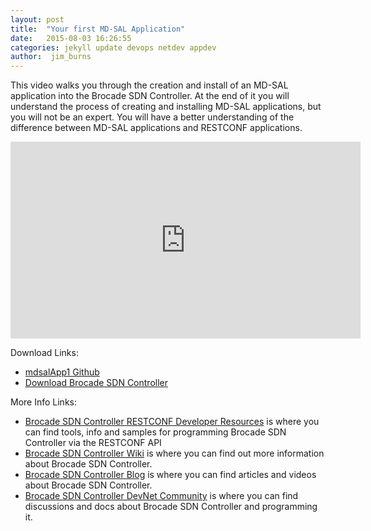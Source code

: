 ```yaml
---
layout: post
title:  "Your first MD-SAL Application"
date:   2015-08-03 16:26:55
categories: jekyll update devops netdev appdev
author:  jim_burns
---
```


This video walks you through the creation and install of an MD-SAL application into the Brocade SDN Controller.  At the end of it you will
understand the process of creating and installing MD-SAL applications, but you will not be an expert.  You will have a better
understanding of the difference between MD-SAL applications and RESTCONF applications.


<iframe width="560" height="315" src="https://www.youtube.com/embed/6oV8EFGECFA" frameborder="0" allowfullscreen></iframe>


Download Links:

* <a href="https://github.com/BRCDcomm/mdsalapp1" target="_blank">mdsalApp1 Github</a>
* <a href="http://store.brocade.com" target="_blank">Download Brocade SDN Controller</a>


More Info Links:

 * <a href="https://github.com/BRCDcomm/BVC/wiki/RESTCONF-Developer-Resources" target="_blank">Brocade SDN Controller RESTCONF Developer Resources</a> is where you can find tools, info and samples for programming Brocade SDN Controller via the RESTCONF API
 * <a href="https://github.com/BRCDcomm/BVC/wiki" target="_blank">Brocade SDN Controller Wiki</a> is where you can find out more information about Brocade SDN Controller.
 * <a href="https://brcdcomm.github.io/BVC/" target="_blank">Brocade SDN Controller Blog</a> is where you can find articles and videos about Brocade SDN Controller.
 * <a href="http://community.brocade.com/t5/DevNet/ct-p/APISupport" target="_blank">Brocade SDN Controller DevNet Community</a> is where you can find discussions and docs about Brocade SDN Controller and programming it.

[InstallBVC]: http://brcdcomm.github.io/BVC/jekyll/update/devops/netdev/appdev/2015/01/19/install-brocade-vyatta-controller.html
[ProgramOpenFlow]: http://brcdcomm.github.io/BVC/jekyll/update/devops/netdev/appdev/2015/02/10/restconf-app-1.html
